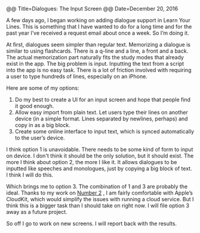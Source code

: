 @@ Title=Dialogues: The Input Screen
@@ Date=December 20, 2016

A few days ago, I began working on adding dialogue support in Learn Your Lines.  This is something that I have wanted to do for a long time and for the past year I’ve received a request email about once a week. So I’m doing it. 

At first, dialogues seem simpler than regular text.  Memorizing a dialogue is similar to using flashcards. There is a q-line and a line, a front and a back.  The actual memorization part naturally fits the study modes that already exist in the app. The big problem is input.  Inputting the text from a script into the app is no easy task. There is a lot of friction involved with requiring a user to type hundreds of lines, especially on an iPhone. 

Here are some of my options:
1. Do my best to create a UI for an input screen and hope that people find it good enough.
2. Allow easy import from plain text. Let users type their lines on another device (in a simple format. Lines separated by newlines, perhaps) and copy in as a big block.
3. Create some online interface to input text, which is synced automatically to the user’s device. 

I think option 1 is unavoidable. There needs to be some kind of form to input on device. I don't think it should be the only solution, but it should exist. The more I think about option 2, the more I like it. It allows dialogues to be inputted like speeches and monologues, just by copying a big block of text.  I think I will do this. 

Which brings me to option 3.  The combination of 1 and 3 are probably the ideal. Thanks to my work on [Number 2](http://www.thecope.net/2016/11/1/LetUsPoop) , I am fairly comfortable with Apple’s CloudKit, which would simplify the issues with running a cloud service. But I think this is a bigger task than I should take on right now. I will file option 3 away as a future project. 

So off I go to work on new screens. I will report back with the results. 
